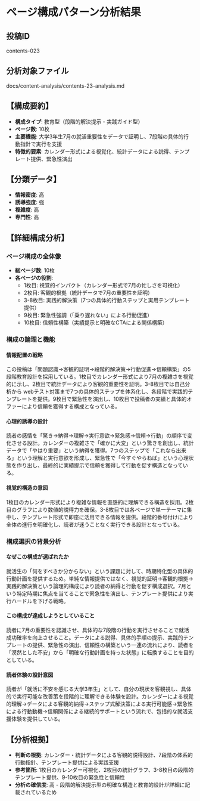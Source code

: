 # ページ構成パターン分析結果

## 投稿ID
contents-023

## 分析対象ファイル
docs/content-analysis/contents-23-analysis.md

## 【構成要約】
- **構成タイプ**: 教育型（段階的解決提示・実践ガイド型）
- **ページ数**: 10枚
- **主要機能**: 大学3年生7月の就活重要性をデータで証明し、7段階の具体的行動指針で実行を支援
- **特徴的要素**: カレンダー形式による視覚化、統計データによる説得、テンプレート提供、緊急性演出

## 【分類データ】
- **情報密度**: 高
- **誘導強度**: 強
- **複雑度**: 高
- **専門性**: 高

## 【詳細構成分析】

### ページ構成の全体像
- **総ページ数**: 10枚
- **各ページの役割**:
  - 1枚目: 視覚的インパクト（カレンダー形式で7月の忙しさを可視化）
  - 2枚目: 客観的根拠（統計データで7月の重要性を証明）
  - 3-8枚目: 実践的解決策（7つの具体的行動ステップと実用テンプレート提供）
  - 9枚目: 緊急性強調（「乗り遅れない」による行動促進）
  - 10枚目: 信頼性構築（実績提示と明確なCTAによる関係構築）

### 構成の論理と機能

#### 情報配置の戦略
この投稿は「問題認識→客観的証明→段階的解決策→行動促進→信頼構築」の5段階教育設計を採用している。1枚目でカレンダー形式により7月の複雑さを視覚的に示し、2枚目で統計データにより客観的重要性を証明。3-8枚目では自己分析から webテスト対策まで7つの具体的ステップを体系化し、各段階で実践的テンプレートを提供。9枚目で緊急性を演出し、10枚目で投稿者の実績と具体的オファーにより信頼を獲得する構成となっている。

#### 心理的誘導の設計
読者の感情を「驚き→納得→理解→実行意欲→緊急感→信頼→行動」の順序で変化させる設計。カレンダーの複雑さで「確かに大変」という驚きを創出し、統計データで「やはり重要」という納得を獲得。7つのステップで「これなら出来る」という理解と実行意欲を形成し、緊急性で「今すぐやらねば」という心理状態を作り出し、最終的に実績提示で信頼を獲得して行動を促す構造となっている。

#### 視覚的構造の意図
1枚目のカレンダー形式により複雑な情報を直感的に理解できる構造を採用。2枚目のグラフにより数値的説得力を確保。3-8枚目では各ページで単一テーマに集中し、テンプレート形式で即座に活用できる情報を提供。段階的番号付けにより全体の進行を明確化し、読者が迷うことなく実行できる設計となっている。

### 構成選択の背景分析

#### なぜこの構成が選ばれたか
就活生の「何をすべきか分からない」という課題に対して、時期特化型の具体的行動計画を提供するため。単純な情報提供ではなく、視覚的証明→客観的根拠→実践的解決策という論理的構成により読者の納得と行動を促す構成選択。7月という特定時期に焦点を当てることで緊急性を演出し、テンプレート提供により実行ハードルを下げる戦略。

#### この構成が達成しようとしていること
読者に7月の重要性を認識させ、具体的な7段階の行動を実行させることで就活成功確率を向上させること。データによる説得、具体的手順の提示、実践的テンプレートの提供、緊急性の演出、信頼性の構築という一連の流れにより、読者を「漠然とした不安」から「明確な行動計画を持った状態」に転換することを目的としている。

#### 読者体験の設計意図
読者が「就活に不安を感じる大学3年生」として、自分の現状を客観視し、具体的で実行可能な改善策を段階的に理解できる体験を設計。カレンダーによる視覚的理解→データによる客観的納得→ステップ式解決策による実行可能感→緊急性による行動動機→信頼関係による継続的サポートという流れで、包括的な就活支援体験を提供している。

## 【分析根拠】
- **判断の根拠**: カレンダー・統計データによる客観的説得設計、7段階の体系的行動指針、テンプレート提供による実践支援
- **参考箇所**: 1枚目のカレンダー可視化、2枚目の統計グラフ、3-8枚目の段階的テンプレート提供、9-10枚目の緊急性と信頼性
- **分析の確信度**: 高 - 段階的解決提示型の明確な構造と教育的設計が詳細に記載されているため